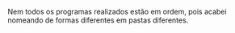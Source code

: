 Nem todos os programas realizados estão em ordem, pois acabei nomeando de formas diferentes em pastas diferentes.
